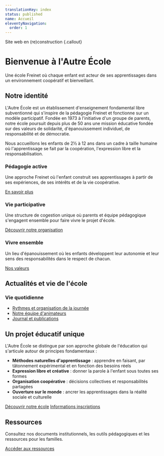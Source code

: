 ```yaml
---
translationKey: index
status: published
name: Accueil
eleventyNavigation:
  order: 1
---
```

Site web en (re)construction {.callout}

<!--
<div class="prose box">

- Présentation générale de l’école
- Projet coopératif, freinet, pour le bien de l’enfant, …
- Belles photos
- Annonces importantes du moment?
- Infographie Freinet

1. historique et valeurs
2. Actus
3. Inscription
4. Equipe et contact
5. Doc parents
6. Vie de l'école
7. Divers ?
</div>
-->

# Bienvenue à l'Autre École

<div class="hero">
  <div class="hero-content">
    <p class="tagline">Une école Freinet où chaque enfant est acteur de ses apprentissages dans un environnement coopératif et bienveillant.</p>
  </div>
</div>

## Notre identité

L'Autre École est un établissement d'enseignement fondamental libre subventionné qui s'inspire de la pédagogie Freinet et fonctionne sur un modèle participatif. Fondée en 1973 à l'initiative d'un groupe de parents, notre école poursuit depuis plus de 50 ans une mission éducative fondée sur des valeurs de solidarité, d'épanouissement individuel, de responsabilité et de démocratie.

Nous accueillons les enfants de 2½ à 12 ans dans un cadre à taille humaine où l'apprentissage se fait par la coopération, l'expression libre et la responsabilisation.

<div class="featured-boxes">
  <div class="featured-box">
    <h3>Pédagogie active</h3>
    <p>Une approche Freinet où l'enfant construit ses apprentissages à partir de ses expériences, de ses intérêts et de la vie coopérative.</p>
    <p><a href="/pedagogie/" class="read-more">En savoir plus</a></p>
  </div>
  <div class="featured-box">
    <h3>Vie participative</h3>
    <p>Une structure de cogestion unique où parents et équipe pédagogique s'engagent ensemble pour faire vivre le projet d'école.</p>
    <p><a href="/projet-d-etablissement/" class="read-more">Découvrir notre organisation</a></p>
  </div>
  <div class="featured-box">
    <h3>Vivre ensemble</h3>
    <p>Un lieu d'épanouissement où les enfants développent leur autonomie et leur sens des responsabilités dans le respect de chacun.</p>
    <p><a href="/valeurs/" class="read-more">Nos valeurs</a></p>
  </div>
</div>

## Actualités et vie de l'école

  
  <div class="news-sidebar">
    <h3>Vie quotidienne</h3>
    <ul class="news-list">
      <li><a href="/la-vie-de-l-ecole/">Rythmes et organisation de la journée</a></li>
      <li><a href="/equipe/">Notre équipe d'animateurs</a></li>
      <li><a href="/articles/">Journal et publications</a></li>
    </ul>
  </div>
</div>

## Un projet éducatif unique

L'Autre École se distingue par son approche globale de l'éducation qui s'articule autour de principes fondamentaux :

- **Méthodes naturelles d'apprentissage** : apprendre en faisant, par tâtonnement expérimental et en fonction des besoins réels
- **Expression libre et créative** : donner la parole à l'enfant sous toutes ses formes
- **Organisation coopérative** : décisions collectives et responsabilités partagées
- **Ouverture sur le monde** : ancrer les apprentissages dans la réalité sociale et culturelle

<p class="hero-buttons cluster">
      <a href="/ecole/" class="button">Découvrir notre école</a>
      <a href="/inscription/" class="button button-accent">Informations inscriptions</a>
    </p>

## Ressources 

<div class="resources-contacts">
  <div class="resources-col">
    <p>Consultez nos documents institutionnels, les outils pédagogiques et les ressources pour les familles.</p>
    <p><a href="/ressources/" class="button button-outline">Accéder aux ressources</a></p>
  </div>
